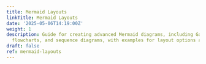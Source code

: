 ```yaml
---
title: Mermaid Layouts
linkTitle: Mermaid Layouts
date: '2025-05-06T14:19:00Z'
weight: 1
description: Guide for creating advanced Mermaid diagrams, including Gantt charts,
  flowcharts, and sequence diagrams, with examples for layout options and formatting.
draft: false
ref: mermaid-layouts
---
```


